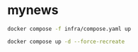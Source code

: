 # mynews

```bash
docker compose -f infra/compose.yaml up
```

```bash
docker compose up -d --force-recreate
```
